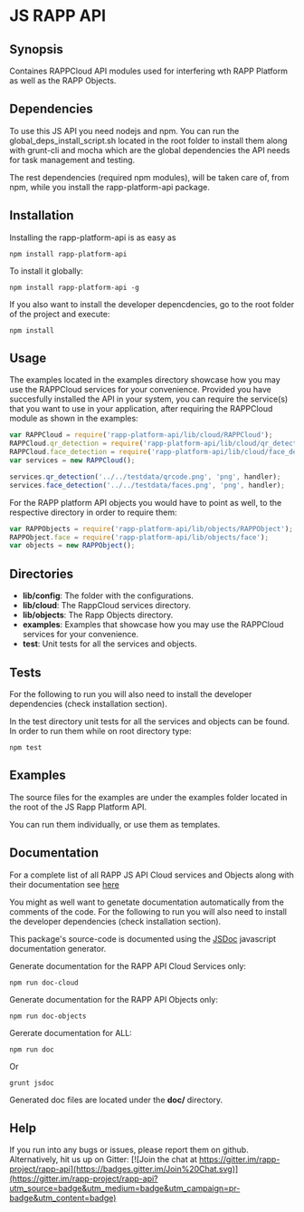 # JS RAPP API

## Synopsis

Containes RAPPCloud API modules used for interfering wth RAPP Platform as well as the RAPP Objects.

## Dependencies

To use this JS API you need nodejs and npm.
You can run the global_deps_install_script.sh located in the root folder to install them along with grunt-cli and mocha which are the global dependencies the API needs for task management and testing.

The rest dependencies (required npm modules), will be taken care of, from npm, while you install the rapp-platform-api package.

## Installation

Installing the rapp-platform-api is as easy as 

```shell
npm install rapp-platform-api
```

To install it globally:

```shell
npm install rapp-platform-api -g
```

If you also want to install the developer depencdencies, go to the root folder of the project and execute:

```shell
npm install
```

## Usage

The examples located in the examples directory showcase how you may use the RAPPCloud services for your convenience.
Provided you have succesfully installed the API in your system, you can require the service(s) that you want to use in your application, after requiring the RAPPCloud module as shown in the examples:

```js
var RAPPCloud = require('rapp-platform-api/lib/cloud/RAPPCloud');
RAPPCloud.qr_detection = require('rapp-platform-api/lib/cloud/qr_detection');
RAPPCloud.face_detection = require('rapp-platform-api/lib/cloud/face_detection'); 
var services = new RAPPCloud();

services.qr_detection('../../testdata/qrcode.png', 'png', handler);
services.face_detection('../../testdata/faces.png', 'png', handler);
```

For the RAPP platform API objects you would have to point as well, to the respective directory in order to require them:

```js
var RAPPObjects = require('rapp-platform-api/lib/objects/RAPPObject');
RAPPObject.face = require('rapp-platform-api/lib/objects/face');
var objects = new RAPPObject();
```

## Directories

- **lib/config**: The folder with the configurations. 
- **lib/cloud**: The RappCloud services directory.
- **lib/objects**: The Rapp Objects directory.
- **examples**: Examples that showcase how you may use the RAPPCloud services for your convenience.
- **test**: Unit tests for all the services and objects.

## Tests

For the following to run you will also need to install the developer dependencies (check installation section).

In the test directory unit tests for all the services and objects can be found. In order to run them while on root directory type:

```shell
npm test
```

## Examples

The source files for the examples are under the examples folder located in the root of the JS Rapp Platform API.

You can run them individually, or use them as templates.

## Documentation

For a complete list of all RAPP JS API Cloud services and Objects along with their documentation see [here](https://github.com/rapp-project/rapp-api/tree/js/js/lib/README.md)

You might as well want to genetate documentation automatically from the comments of the code.
For the following to run you will also need to install the developer dependencies (check installation section).

This package's source-code is documented using the [JSDoc](https://github.com/jsdoc3/jsdoc) javascript documentation generator.

Generate documentation for the RAPP API Cloud Services only:


```shell
npm run doc-cloud
```

Generate documentation for the RAPP API Objects only:

```shell
npm run doc-objects
```

Gererate documentation for ALL:

```shell
npm run doc
```

Or

```shell
grunt jsdoc
```

Generated doc files are located under the **doc/** directory.

## Help

If you run into any bugs or issues, please report them on github. 
Alternatively, hit us up on Gitter: [![Join the chat at https://gitter.im/rapp-project/rapp-api](https://badges.gitter.im/Join%20Chat.svg)](https://gitter.im/rapp-project/rapp-api?utm_source=badge&utm_medium=badge&utm_campaign=pr-badge&utm_content=badge)

